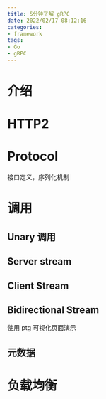 ```yaml
---
title: 5分钟了解 gRPC
date: 2022/02/17 08:12:16 
categories: 
- framework
tags: 
- Go
- gRPC
---
```


# 介绍


# HTTP2

# Protocol

接口定义，序列化机制

# 调用

## Unary 调用

## Server stream 

## Client Stream

## Bidirectional Stream

使用 ptg 可视化页面演示

## 元数据

# 负载均衡


